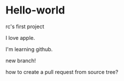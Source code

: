 Hello-world
===========

rc's first project


I love apple.

I'm learning github.

new branch!

how to create a pull request from source tree?
